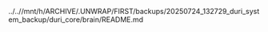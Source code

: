 ../..//mnt/h/ARCHIVE/.UNWRAP/FIRST/backups/20250724_132729_duri_system_backup/duri_core/brain/README.md